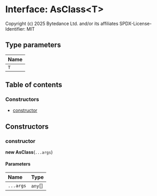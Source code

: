 # Interface: AsClass\<T>

Copyright (c) 2025 Bytedance Ltd. and/or its affiliates
SPDX-License-Identifier: MIT

## Type parameters

| Name |
| :------ |
| `T` |

## Table of contents

### Constructors

* [constructor](/en/auto-docs/utils/interfaces/AsClass.md#constructor)

## Constructors

### constructor

**new AsClass**(`...args`)

#### Parameters

| Name | Type |
| :------ | :------ |
| `...args` | `any`\[] |
